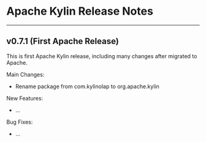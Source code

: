 <!--
Licensed to the Apache Software Foundation (ASF) under one or more
contributor license agreements.  See the NOTICE file distributed with
this work for additional information regarding copyright ownership.
The ASF licenses this file to you under the Apache License, Version 2.0
(the "License"); you may not use this file except in compliance with
the License.  You may obtain a copy of the License at

http://www.apache.org/licenses/LICENSE-2.0

Unless required by applicable law or agreed to in writing, software
distributed under the License is distributed on an "AS IS" BASIS,
WITHOUT WARRANTIES OR CONDITIONS OF ANY KIND, either express or implied.
See the License for the specific language governing permissions and
limitations under the License.
-->

# Apache Kylin Release Notes
----------------------------

## v0.7.1 (First Apache Release)
This is first Apache Kylin release, including many changes after migrated to Apache.

Main Changes:
* Rename package from com.kylinolap to org.apache.kylin


New Features:
* ...

Bug Fixes:
* ...

